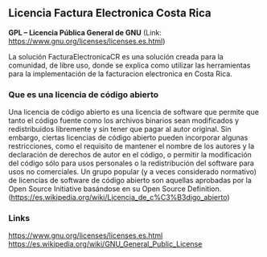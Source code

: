 ## Licencia Factura Electronica Costa Rica

__GPL – Licencia Pública General de GNU__ (Link: https://www.gnu.org/licenses/licenses.es.html)

La solución FacturaElectronicaCR es una solución creada para la comunidad, de libre uso, donde se explica como utilizar las herramientas para la implementación de la facturacion electronica en Costa Rica.

### Que es una licencia de código abierto

Una licencia de código abierto es una licencia de software que permite que tanto el código fuente como los archivos binarios sean modificados y redistribuidos libremente y sin tener que pagar al autor original. Sin embargo, ciertas licencias de código abierto pueden incorporar algunas restricciones, como el requisito de mantener el nombre de los autores y la declaración de derechos de autor en el código, o permitir la modificación del código sólo para usos personales o la redistribución del software para usos no comerciales. Un grupo popular (y a veces considerado normativo) de licencias de software de código abierto son aquellas aprobadas por la Open Source Initiative basándose en su Open Source Definition. (https://es.wikipedia.org/wiki/Licencia_de_c%C3%B3digo_abierto)

### Links
https://www.gnu.org/licenses/licenses.es.html <br>
https://es.wikipedia.org/wiki/GNU_General_Public_License





